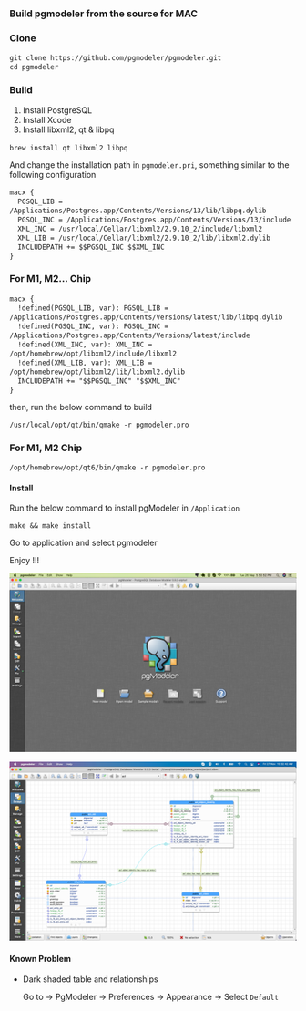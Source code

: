 ### Build pgmodeler from the source for MAC

### Clone

    git clone https://github.com/pgmodeler/pgmodeler.git
    cd pgmodeler

### Build

1. Install PostgreSQL
2. Install Xcode
3. Install libxml2, qt & libpq

`
brew install qt libxml2 libpq
`

And change the installation path in `pgmodeler.pri`, something similar to the following configuration

```
macx {
  PGSQL_LIB = /Applications/Postgres.app/Contents/Versions/13/lib/libpq.dylib
  PGSQL_INC = /Applications/Postgres.app/Contents/Versions/13/include
  XML_INC = /usr/local/Cellar/libxml2/2.9.10_2/include/libxml2
  XML_LIB = /usr/local/Cellar/libxml2/2.9.10_2/lib/libxml2.dylib
  INCLUDEPATH += $$PGSQL_INC $$XML_INC
}
```
### For M1, M2... Chip
```
macx {
  !defined(PGSQL_LIB, var): PGSQL_LIB = /Applications/Postgres.app/Contents/Versions/latest/lib/libpq.dylib
  !defined(PGSQL_INC, var): PGSQL_INC = /Applications/Postgres.app/Contents/Versions/latest/include
  !defined(XML_INC, var): XML_INC = /opt/homebrew/opt/libxml2/include/libxml2
  !defined(XML_LIB, var): XML_LIB = /opt/homebrew/opt/libxml2/lib/libxml2.dylib
  INCLUDEPATH += "$$PGSQL_INC" "$$XML_INC"
}
```

then, run the below command to build


    /usr/local/opt/qt/bin/qmake -r pgmodeler.pro

### For M1, M2 Chip

    /opt/homebrew/opt/qt6/bin/qmake -r pgmodeler.pro

#### Install

Run the below command to install pgModeler in `/Application`

    make && make install

Go to application and select pgmodeler

Enjoy !!!

![](mac-pgmodeler.png)

![](Mac-PgModeler-1.png)

#### Known Problem

* Dark shaded table and relationships

   Go to -> PgModeler -> Preferences -> Appearance -> Select `Default`
